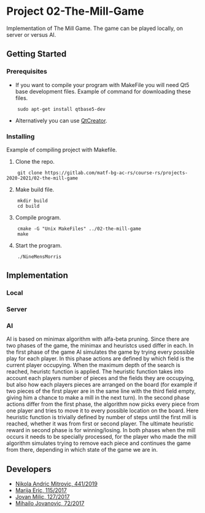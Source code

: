 # Project 02-The-Mill-Game

Implementation of The Mill Game. The game can be played locally, on server or versus AI.

## Getting Started

### Prerequisites

- If you want to compile your program with MakeFile you will need Qt5 base development files.
Example of command for downloading these files.
```
    sudo apt-get install qtbase5-dev
```

- Alternatively you can use [QtCreator](https://www.qt.io/download).

### Installing
Example of compiling project with Makefile.

1. Clone the repo.
```
    git clone https://gitlab.com/matf-bg-ac-rs/course-rs/projects-2020-2021/02-the-mill-game
```
2. Make build file.
```
    mkdir build
    cd build
```
3. Compile program.
```
    cmake -G "Unix MakeFiles" ../02-the-mill-game
    make
``` 
4. Start the program.
```
    ./NineMensMorris
```

## Implementation ##

### Local ###

### Server ###

### AI ###

AI is based on minimax algorithm with alfa-beta pruning. Since there are two phases of the game, the minimax and heuristcs used differ in each.
In the first phase of the game AI simulates the game by trying every possible play for each player. In this phase actions are defined by which field is the current player occupying. When the maximum depth of the search is reached, heuristc function is applied. The heuristic function takes into account each players number of pieces and the fields they are occupying, but also how each players pieces are arranged on the board (for example if two pieces of the first player are in the same line with the third field empty, giving him a chance to make a mill in the next turn).
In the second phase actions differ from the first phase, the algorithm now picks every piece from one player and tries to move it to every possible location on the board. Here heuristic function is trivially defined by number of steps until the first mill is reached, whether it was from first or second player. The ultimate heuristic reward in second phase is for winning/losing.
In both phases when the mill occurs it needs to be specially processed, for the player who made the mill algorithm simulates trying to remove each piece and continues the game from there, depending in which state of the game we are in.


## Developers

- [Nikola Andric Mitrovic, 441/2019](https://gitlab.com/andricmitrovic)
- [Marija Eric, 115/2017](https://gitlab.com/MarijaEric)
- [Jovan Milic, 127/2017](https://gitlab.com/jovan998)
- [Mihailo Jovanovic, 72/2017](https://gitlab.com/oliahim98)
